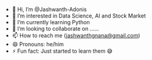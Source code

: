 - 👋 Hi, I’m @Jashwanth-Adonis
- 👀 I’m interested in Data Science, AI and Stock Market
- 🌱 I’m currently learning Python 
- 💞️ I’m looking to collaborate on ......
- 📫 How to reach me (jashwanthgnana@gmail.com) 
- 😄 Pronouns: he/him
- ⚡ Fun fact: Just started to learn them 😅

<!---
Jashwanth-Adonis/Jashwanth-Adonis is a ✨ special ✨ repository because its `README.md` (this file) appears on your GitHub profile.
You can click the Preview link to take a look at your changes.
--->
